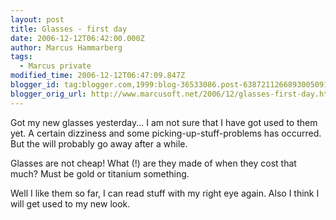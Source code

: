 ```yaml
---
layout: post
title: Glasses - first day
date: 2006-12-12T06:42:00.000Z
author: Marcus Hammarberg
tags:
  - Marcus private
modified_time: 2006-12-12T06:47:09.847Z
blogger_id: tag:blogger.com,1999:blog-36533086.post-6387211266893005091
blogger_orig_url: http://www.marcusoft.net/2006/12/glasses-first-day.html
---
```


Got my new glasses yesterday... I am not sure that I have got used to them yet. A certain dizziness and some picking-up-stuff-problems has occurred. But the will probably go away after a while.

Glasses are not cheap! What (!) are they made of when they cost that much? Must be gold or titanium something.

Well I like them so far, I can read stuff with my right eye again. Also I think I will get used to my new look.
